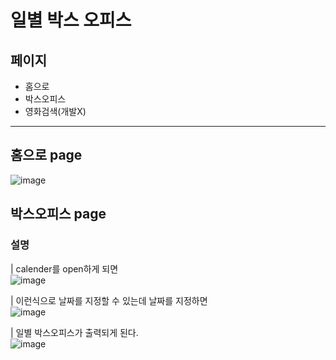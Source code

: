 # 일별 박스 오피스 

## 페이지
  - 홈으로
  - 박스오피스
  - 영화검색(개발X)
---
## 홈으로 page
![image](https://github.com/Qnd1101/flutter_application_kobis/assets/107795830/15f8aa02-f7f3-46ef-90f1-bee81f323e0a)

## 박스오피스 page
### 설명
| calender를 open하게 되면
<br>
![image](https://github.com/Qnd1101/flutter_application_kobis/assets/107795830/b194c3f1-5efa-4b31-ad74-0d5d9c8bdf75)
<br>

| 이런식으로 날짜를 지정할 수 있는데 날짜를 지정하면
<br>
![image](https://github.com/Qnd1101/flutter_application_kobis/assets/107795830/13019e81-7008-4c72-97b6-b412b4789986)
<br>

| 일별 박스오피스가 출력되게 된다.
<br>
![image](https://github.com/Qnd1101/flutter_application_kobis/assets/107795830/2cf0ef3f-d5e7-460e-92f2-0d8947123430)
